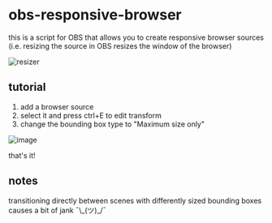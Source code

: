 # obs-responsive-browser

this is a script for OBS that allows you to create responsive browser sources (i.e. resizing the source in OBS resizes the window of the browser)

![resizer](https://github.com/cgsdev0/obs-responsive-browser/assets/4583705/3b907025-378e-4f06-82b5-73b9ef371fe8)


## tutorial

1. add a browser source
2. select it and press ctrl+E to edit transform
3. change the bounding box type to "Maximum size only"

![image](https://github.com/cgsdev0/obs-responsive-browser/assets/4583705/b2f0f3d7-7abe-4e80-89ad-01f673c36487)

that's it!

## notes

transitioning directly between scenes with differently sized bounding boxes causes a bit of jank ¯\\\_(ツ)\_/¯
